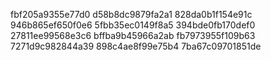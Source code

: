 fbf205a9355e77d0
d58b8dc9879fa2a1
828da0b1f154e91c
946b865ef650f0e6
5fbb35ec0149f8a5
394bde0fb170def0
27811ee99568e3c6
bffba9b45966a2ab
fb7973955f109b63
7271d9c982844a39
898c4ae8f99e75b4
7ba67c09701851de
